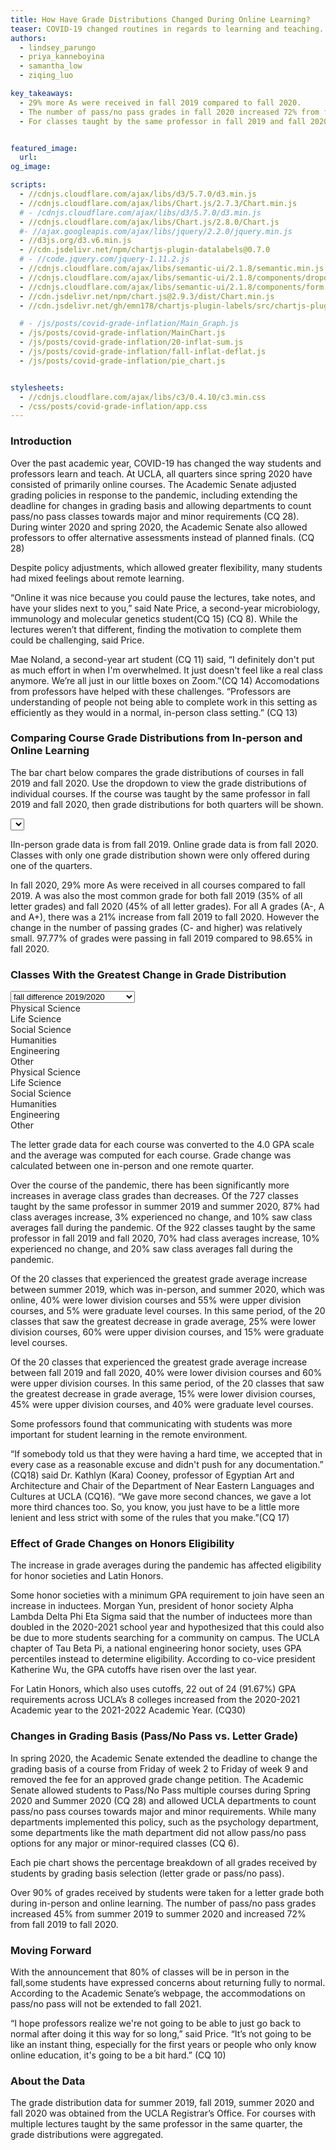 ```yaml
---
title: How Have Grade Distributions Changed During Online Learning?
teaser: COVID-19 changed routines in regards to learning and teaching. How did those changes impact grade distributions?
authors:
  - lindsey_parungo
  - priya_kanneboyina
  - samantha_low
  - ziqing_luo

key_takeaways:
  - 29% more As were received in fall 2019 compared to fall 2020. 
  - The number of pass/no pass grades in fall 2020 increased 72% from fall 2019.
  - For classes taught by the same professor in fall 2019 and fall 2020, 70% had an increase in average grade during fall 2020.


featured_image:
  url: 
og_image: 

scripts:
  - //cdnjs.cloudflare.com/ajax/libs/d3/5.7.0/d3.min.js 
  - //cdnjs.cloudflare.com/ajax/libs/Chart.js/2.7.3/Chart.min.js
  # - /cdnjs.cloudflare.com/ajax/libs/d3/5.7.0/d3.min.js 
  - //cdnjs.cloudflare.com/ajax/libs/Chart.js/2.8.0/Chart.js
  #- //ajax.googleapis.com/ajax/libs/jquery/2.2.0/jquery.min.js
  - //d3js.org/d3.v6.min.js
  - //cdn.jsdelivr.net/npm/chartjs-plugin-datalabels@0.7.0
  # - //code.jquery.com/jquery-1.11.2.js
  - //cdnjs.cloudflare.com/ajax/libs/semantic-ui/2.1.8/semantic.min.js
  - //cdnjs.cloudflare.com/ajax/libs/semantic-ui/2.1.8/components/dropdown.min.js
  - //cdnjs.cloudflare.com/ajax/libs/semantic-ui/2.1.8/components/form.min.js
  - //cdn.jsdelivr.net/npm/chart.js@2.9.3/dist/Chart.min.js
  - //cdn.jsdelivr.net/gh/emn178/chartjs-plugin-labels/src/chartjs-plugin-labels.js

  # - /js/posts/covid-grade-inflation/Main_Graph.js
  - /js/posts/covid-grade-inflation/MainChart.js
  - /js/posts/covid-grade-inflation/20-inflat-sum.js
  - /js/posts/covid-grade-inflation/fall-inflat-deflat.js
  - /js/posts/covid-grade-inflation/pie_chart.js


stylesheets:
  - //cdnjs.cloudflare.com/ajax/libs/c3/0.4.10/c3.min.css
  - /css/posts/covid-grade-inflation/app.css
---
```


<script src="https://code.highcharts.com/highcharts.js"></script>

<script src="https://code.highcharts.com/modules/export-data.js"></script>

<script src="https://code.highcharts.com/modules/accessibility.js"></script>

<script src="https://d3js.org/d3.v3.min.js"></script>

### Introduction

Over the past academic year, COVID-19 has changed the way students and professors learn and teach. At UCLA, all quarters since spring 2020 have consisted of primarily online courses. The Academic Senate adjusted grading policies in response to the pandemic, including extending the deadline for changes in grading basis and allowing departments to count pass/no pass classes towards major and minor requirements (CQ 28). During winter 2020 and spring 2020, the Academic Senate also allowed professors to offer alternative assessments instead of planned finals. (CQ 28)

Despite policy adjustments, which allowed greater flexibility, many students had mixed feelings about remote learning.

“Online it was nice because you could pause the lectures, take notes, and have your slides next to you,” said Nate Price, a second-year microbiology, immunology and molecular genetics student(CQ 15) (CQ 8). While the lectures weren’t that different, finding the motivation to complete them could be challenging, said Price.

Mae Noland, a second-year art student (CQ 11) said, “I definitely don't put as much effort in when I'm overwhelmed. It just doesn't feel like a real class anymore. We’re all just in our little boxes on Zoom.”(CQ 14) Accomodations from professors have helped with these challenges. “Professors are understanding of people not being able to complete work in this setting as efficiently as they would in a normal, in-person class setting.” (CQ 13)

### Comparing Course Grade Distributions from In-person and Online Learning

The bar chart below compares the grade distributions of courses in fall 2019 and fall 2020. Use the dropdown to view the grade distributions of individual courses. If the course was taught by the same professor in fall 2019 and fall 2020, then grade distributions for both quarters will be shown.

<select id="dropdown-menu"></select>

<div class = "main_graph">
  <canvas id = "main-chart"></canvas>
  <p class = 'caption'>IIn-person grade data is from fall 2019. Online grade data is from fall 2020. Classes with only one grade distribution shown were only offered during one of the quarters.</p> 
</div>

In fall 2020, 29% more As were received in all courses compared to fall 2019. A was also the most common grade for both fall 2019 (35% of all letter grades) and fall 2020 (45% of all letter grades). For all A grades (A-, A and A+), there was a 21% increase from fall 2019 to fall 2020. However the change in the number of passing grades (C- and higher) was relatively small. 97.77% of grades were passing in fall 2019 compared to 98.65% in fall 2020.

### Classes With the Greatest Change in Grade Distribution

<div id="inflation"> 
<script src="https://cdnjs.cloudflare.com/ajax/libs/Chart.js/2.7.2/Chart.bundle.min.js"></script>
<script src="https://code.jquery.com/jquery-1.12.4.min.js"></script>

<select class>
  <option value="fall">fall difference 2019/2020 </option>
  <option value="summer">summer difference 2019/2020</option>
</select>
<div class= 'infdefchart'>
    <div class="fall GFG">
     <div id="legend">
        <div class="item physical">Physical Science</div>
        <div class="item life_science">Life Science</div>
        <div class="item social">Social Science</div>
        <div class="item humanities">Humanities</div>
        <div class="item engineering">Engineering</div>
        <div class="item other">Other</div>
      </div>
      <div class = "infChart">
        <canvas  id="fallinflatChart"></canvas>
      </div>
      <div class = "defChart">
        <canvas id="falldeflatChart"></canvas>
      </div>
    </div>   
    <div class= "summer GFG">
      <div id="legend">
        <div class="item physical">Physical Science</div>
        <div class="item life_science">Life Science</div>
        <div class="item social">Social Science</div>
        <div class="item humanities">Humanities</div>
        <div class="item engineering">Engineering</div>
        <div class="item other">Other</div>
      </div>
      <div class = "infChart">
        <canvas id="inflationChart"></canvas>
      </div>
      <div class = "defChart">
        <canvas id="deflationChart"></canvas>
      </div>
    </div>        
</div>

</div>

<div class = "small-line-break"></div>

<p class = 'caption'>The letter grade data for each course was converted to the 4.0 GPA scale and the average was computed for each course. Grade change was calculated between one in-person and one remote quarter. </p>

Over the course of the pandemic, there has been significantly more increases in average class grades than decreases. Of the 727 classes taught by the same professor in summer 2019 and summer 2020, 87% had class averages increase, 3% experienced no change, and 10% saw class averages fall during the pandemic. Of the 922 classes taught by the same professor in fall 2019 and fall 2020, 70% had class averages increase, 10% experienced no change, and 20% saw class averages fall during the pandemic.

Of the 20 classes that experienced the greatest grade average increase between summer 2019, which was in-person, and summer 2020, which was online, 40% were lower division courses and 55% were upper division courses, and 5% were graduate level courses. In this same period, of the 20 classes that saw the greatest decrease in grade average, 25% were lower division courses, 60% were upper division courses, and 15% were graduate level courses.

Of the 20 classes that experienced the greatest grade average increase between fall 2019 and fall 2020, 40% were lower division courses and 60% were upper division courses. In this same period, of the 20 classes that saw the greatest decrease in grade average, 15% were lower division courses, 45% were upper division courses, and 40% were graduate level courses.

Some professors found that communicating with students was more important for student learning in the remote environment.

“If somebody told us that they were having a hard time, we accepted that in every case as a reasonable excuse and didn't push for any documentation.” (CQ18) said Dr. Kathlyn (Kara) Cooney, professor of Egyptian Art and Architecture and Chair of the Department of Near Eastern Languages and Cultures at UCLA (CQ16). “We gave more second chances, we gave a lot more third chances too. So, you know, you just have to be a little more lenient and less strict with some of the rules that you make.”(CQ 17)

### Effect of Grade Changes on Honors Eligibility

The increase in grade averages during the pandemic has affected eligibility for honor societies and Latin Honors.

Some honor societies with a minimum GPA requirement to join have seen an increase in inductees. Morgan Yun, president of honor society Alpha Lambda Delta Phi Eta Sigma said that the number of inductees more than doubled in the 2020-2021 school year and hypothesized that this could also be due to more students searching for a community on campus.
The UCLA chapter of Tau Beta Pi, a national engineering honor society, uses GPA percentiles instead to determine eligibility. According to co-vice president Katherine Wu, the GPA cutoffs have risen over the last year.

For Latin Honors, which also uses cutoffs, 22 out of 24 (91.67%) GPA requirements across UCLA’s 8 colleges increased from the 2020-2021 Academic year to the 2021-2022 Academic Year. (CQ30)

### Changes in Grading Basis (Pass/No Pass vs. Letter Grade)

In spring 2020, the Academic Senate extended the deadline to change the grading basis of a course from Friday of week 2 to Friday of week 9 and removed the fee for an approved grade change petition. The Academic Senate allowed students to Pass/No Pass multiple courses during Spring 2020 and Summer 2020 (CQ 28) and allowed UCLA departments to count pass/no pass courses towards major and minor requirements. While many departments implemented this policy, such as the psychology department, some departments like the math department did not allow pass/no pass options for any major or minor-required classes (CQ 6).

<section id="pie-charts">
  <div><canvas id="before-covid-pie-chart" width="400" height="300"></canvas></div>
  <div><canvas id="after-covid-pie-chart" width="400" height="300"></canvas></div>
</section>
<p class = 'caption'>Each pie chart shows the percentage breakdown of all grades received by students by grading basis selection (letter grade or pass/no pass).</p>

Over 90% of grades received by students were taken for a letter grade both during in-person and online learning. The number of pass/no pass grades increased 45% from summer 2019 to summer 2020 and increased 72% from fall 2019 to fall 2020.

### Moving Forward

With the announcement that 80% of classes will be in person in the fall,some students have expressed concerns about returning fully to normal. According to the Academic Senate’s webpage, the accommodations on pass/no pass will not be extended to fall 2021.

“I hope professors realize we're not going to be able to just go back to normal after doing it this way for so long,” said Price. “It’s not going to be like an instant thing, especially for the first years or people who only know online education, it's going to be a bit hard.” (CQ 10)

### About the Data

The grade distribution data for summer 2019, fall 2019, summer 2020 and fall 2020 was obtained from the UCLA Registrar’s Office. For courses with multiple lectures taught by the same professor in the same quarter, the grade distributions were aggregated.
